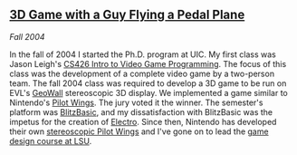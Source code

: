 ## [3D Game with a Guy Flying a Pedal Plane][aw]

*Fall 2004*

In the fall of 2004 I started the Ph.D. program at UIC. My first class was Jason Leigh's [CS426 Intro to Video Game Programming][cs426]. The focus of this class was the development of a complete video game by a two-person team. The fall 2004 class was required to develop a 3D game to be run on EVL's [GeoWall][] stereoscopic 3D display. We implemented a game similar to Nintendo's [Pilot Wings][pilotwings]. The jury voted it the winner. The semester's platform was [BlitzBasic][], and my dissatisfaction with BlitzBasic was the impetus for the creation of [Electro][]. Since then, Nintendo has developed their own [stereoscopic Pilot Wings][resort] and I've gone on to lead the [game design course at LSU][csc4263].

[aw]:         http://www.evl.uic.edu/spiff/class/cs426/projects/fall2004/applied/index.html
[cs426]:      http://www.evl.uic.edu/spiff/class/cs426
[geowall]:    http://www.geowall.org/
[pilotwings]: http://en.wikipedia.org/wiki/Pilotwings_64
[blitzbasic]: http://www.blitzbasic.com
[electro]:    applications.html#electro
[resort]:     http://en.wikipedia.org/wiki/Pilotwings_Resort
[csc4263]:    courses.html#csc4263
